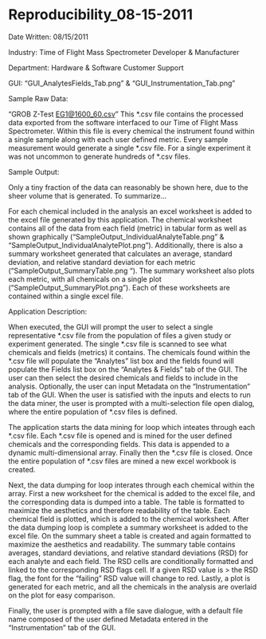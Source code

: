 # Reproducibility_08-15-2011

Date Written: 08/15/2011

Industry: Time of Flight Mass Spectrometer Developer & Manufacturer

Department: Hardware & Software Customer Support

GUI: “GUI_AnalytesFields_Tab.png” & “GUI_Instrumentation_Tab.png”

Sample Raw Data:

“GROB Z-Test EG1@1600_60.csv” This *.csv file contains the processed data exported from the software interfaced to our Time of Flight Mass Spectrometer.  Within this file is every chemical the instrument found within a single sample along with each user defined metric.  Every sample measurement would generate a single *.csv file.  For a single experiment it was not uncommon to generate hundreds of *.csv files.

Sample Output:

Only a tiny fraction of the data can reasonably be shown here, due to the sheer volume that is generated.  To summarize… 

For each chemical included in the analysis an excel worksheet is added to the excel file generated by this application.  The chemical worksheet contains all of the data from each field (metric) in tabular form as well as shown graphically (“SampleOutput_IndividualAnalyteTable.png” & “SampleOutput_IndividualAnalytePlot.png”).  Additionally, there is also a summary worksheet generated that calculates an average, standard deviation, and relative standard deviation for each metric (“SampleOutput_SummaryTable.png “).  The summary worksheet also plots each metric, with all chemicals on a single plot (“SampleOutput_SummaryPlot.png”).  Each of these worksheets are contained within a single excel file.

Application Description:

When executed, the GUI will prompt the user to select a single representative *.csv file from the population of files a given study or experiment generated.  The single *.csv file is scanned to see what chemicals and fields (metrics) it contains.  The chemicals found within the *.csv file will populate the “Analytes” list box and the fields found will populate the Fields list box on the “Analytes & Fields” tab of the GUI.  The user can then select the desired chemicals and fields to include in the analysis.  Optionally, the user can input Metadata on the “Instrumentation” tab of the GUI.  When the user is satisfied with the inputs and elects to run the data miner, the user is prompted with a multi-selection file open dialog, where the entire population of *.csv files is defined.

The application starts the data mining for loop which inteates through each *.csv file.  Each *.csv file is opened and is mined for the user defined chemicals and the corresponding fields.   This data is appended to a dynamic multi-dimensional array.  Finally then the *.csv file is closed.  Once the entire population of *.csv files are mined a new excel workbook is created.  

Next, the data dumping for loop interates through each chemical within the array.  First a new worksheet for the chemical is added to the excel file, and the corresponding data is dumped into a table.  The table is formatted to maximize the aesthetics and therefore readability of the table.  Each chemical field is plotted, which is added to the chemical worksheet.  After the data dumping loop is complete a summary worksheet is added to the excel file.  On the summary sheet a table is created and again formatted to maximize the aesthetics and readability.  The summary table contains averages, standard deviations, and relative standard deviations (RSD) for each analyte and each field.  The RSD cells are conditionally formatted and linked to the corresponding RSD flags cell.  If a given RSD value is > the RSD flag, the font for the “failing” RSD value will change to red.  Lastly, a plot is generated for each metric, and all the chemicals in the analysis are overlaid on the plot for easy comparison.  

Finally, the user is prompted with a file save dialogue, with a default file name composed of the user defined Metadata entered in the “Instrumentation” tab of the GUI.
